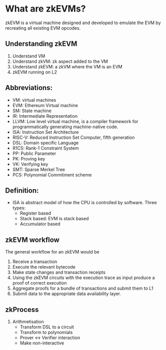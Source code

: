 # What are zkEVMs?

zkEVM is a virtual machine designed and developed to emulate the EVM by recreating all existing EVM opcodes.

## Understanding zkEVM

1. Understand VM
2. Understand zkVM: zk aspect added to the VM
3. Understand zkEVM: a zkVM where the VM is an EVM
4. zkEVM running on L2

## Abbreviations:

- VM: virtual machines
- EVM: Ethereum Virtual machine
- SM: State machine
- IR: Intermediate Representation
- LLVM: Low level virtual machine, is a compiler framework for programmatically generating machine-native code.
- ISA: Instruction Set Architecture
- RISC-V: Reduced Instruction Set Computer, fifth generation
- DSL: Domain specific Language
- R1CS: Rank-1 Constraint System
- PP: Public Parameter
- PK: Proving key
- VK: Verifying key
- SMT: Sparse Merkel Tree
- PCS: Polynomial Commitment scheme

## Definition:

- ISA is abstract model of how the CPU is controlled by software. Three types:
	- Register based
	- Stack based: EVM is stack based
	- Accumulator based

## zkEVM workflow

The general workflow for an zkEVM would be 

1. Receive a transaction 
2. Execute the relevant bytecode 
3. Make state changes and transaction receipts 
4. Using the zkEVM circuits with the execution trace as input produce a proof of correct execution 
5. Aggregate proofs for a bundle of transactions and submit them to L1
6. Submit data to the appropriate data availability layer.

## zkProcess

1. Arithmetisation
	- Transform DSL to a circuit
	- Transform to polynomials
	- Prover <-> Verifier interaction
	- Make non-interactive
